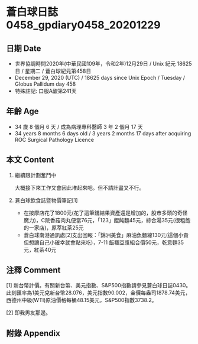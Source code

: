 [_metadata_:encoding]: - "utf-8"
[_metadata_:language]: - "zh-Hant-TW"
[_metadata_:fileformat]: - "markdown"
[_metadata_:MIME_type]: - "text/plain"
[_metadata_:markdown_version]: - "commonmark version 0.29"
[_metadata_:markdown_spec]: - "https://spec.commonmark.org/0.29/"

# 蒼白球日誌0458_gpdiary0458_20201229 #

## 日期 Date ##

* 世界協調時間2020年(中華民國109年，令和2年)12月29日 / Unix 紀元 18625 日 / 星期二 / 蒼白球紀元第458日
* December 29, 2020 (UTC) / 18625 days since Unix Epoch / Tuesday / Globus Pallidum day 458
* 特殊註記: 口服A酸第241天

## 年齡 Age ##

* 34 歲 8 個月 6 天 / 成為病理專科醫師 3 年 2 個月 17 天
* 34 years 8 months 6 days old / 3 years 2 months 17 days after acquiring ROC Surgical Pathology Licence

## 本文 Content ##

1. 繼續跟計劃奮鬥中

    大概接下來工作又會因此堆起來吧。但不請計畫又不行。    
    
2. 蒼白球飲食誌暨物價筆記[1]

    - 在按摩店花了1800元(花了這筆錢結果資產還是增加的，股市多頭的奇怪魔力)，C院香菇肉丸便當76元，「123」餛飩麵45元，綜合湯35元(很粗飽的一家店)，原萃紅茶25元
    - 蒼白球南港通訊處[2]支出回報：「錦洲美食」麻油魚麵線130元(這個小貴但想讓自己小確幸就會點來吃)，7-11 飯糰豆漿組合價50元，乾意麵35元，紅茶40元

## 注釋 Comment ##

[1] 新台幣計價。有關新台幣、美元指數、S&P500指數請參見蒼白球日誌0430。此刻匯率為1美元兌新台幣28.076，美元指數90.002，金價每盎司1878.74美元，西德州中級(WTI)原油價格每桶48.15美元，S&P500指數3738.2。

[2] 即我男友那邊。


## 附錄 Appendix ##

